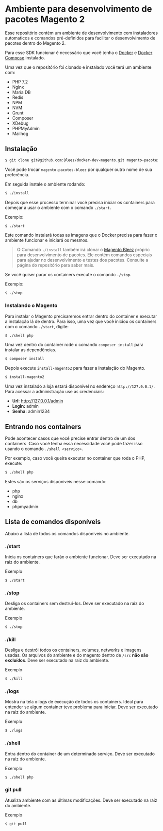 # Ambiente para desenvolvimento de pacotes Magento 2

Esse repositório contém um ambiente de desenvolvimento com instaladores automaticos e comandos pré-definidos para facilitar o desenvolvimento de pacotes dentro do Magento 2.

Para esse SDK funcionar é necessário que você tenha o [Docker](https://docs.docker.com/docker-for-mac/install/) e [Docker Compose](https://docs.docker.com/compose/install/#install-compose) instalado.


Uma vez que o repositório foi clonado e instalado você terá um ambiente com:

* PHP 7.2
* Nginx
* Maria DB
* Redis
* NPM
* NVM
* Grunt
* Composer
* XDebug
* PHPMyAdmin
* Mailhog

## Instalação

```bash
$ git clone git@github.com:Bleez/docker-dev-magento.git magento-pacotes-bleez && cd magento-pacotes-bleez
```

Você pode trocar `magento-pacotes-bleez` por qualquer outro nome de sua preferência.

Em seguida instale o ambiente rodando:

```bash
$ ./install
```

Depois que esse processo terminar você precisa iniciar os containers para começar a usar o ambiente com o comando `./start`.

Exemplo:
```bash
$ ./start
```

Este comando instalará todas as imagens que o Docker precisa para fazer o ambiente funcionar e iniciará os mesmos.

> O Comando `./install` também irá clonar o [Magento Bleez](https://github.com/Bleez/magento-dev-pacotes) próprio para desenvolvimento de pacotes. Ele contém comandos especiais para ajudar no desenvolvimento e testes dos pacotes. Consulte a página do repositório para saber mais.

Se você quiser parar os containers execute o comando `./stop`.

Exemplo:
```bash
$ ./stop
```

### Instalando o Magento

Para instalar o Magento precisaremos entrar dentro do container e executar a instalação lá de dentro. Para isso, uma vez que você iniciou os containers com o comando `./start`, digite:

```bash
$ ./shell php
```

Uma vez dentro do container rode o comando `composer install` para instalar as dependências.

```bash
$ composer install
```

Depois execute `install-magento2` para fazer a instalação do Magento.

```bash
$ install-magento2
```

Uma vez instalado a loja estará disponível no endereço `http://127.0.0.1/`. Para acessar a administração use as credenciais:

* **Url:** http://127.0.0.1/admin
* **Login:** admin
* **Senha:** admin1234

## Entrando nos containers

Pode acontecer casos que você precise entrar dentro de um dos containers. Caso você tenha essa necessidade você pode fazer isso usando o comando `./shell <servico>`.

Por exemplo, caso você queira executar no container que roda o PHP, execute:

```bash
$ ./shell php
```

Estes são os serviços disponíveis nesse comando:

* php
* nginx
* db
* phpmyadmin

## Lista de comandos disponíveis

Abaixo a lista de todos os comandos disponíveis no ambiente.

### ./start

Inicia os containers que farão o ambiente funcionar. Deve ser executado na raiz do ambiente.

Exemplo
```bash
$ ./start
```

### ./stop

Desliga os containers sem destruí-los. Deve ser executado na raiz do ambiente.

Exemplo
```bash
$ ./stop
```

### ./kill

Desliga e destrói todos os containers, volumes, networks e imagens usadas. Os arquivos do ambiente e do magento dentro de `/src` **não são excluídos**. Deve ser executado na raiz do ambiente.

Exemplo
```bash
$ ./kill
```

### ./logs

Mostra na tela o logs de execução de todos os containers. Ideal para entender se algum container teve problema para iniciar. Deve ser executado na raiz do ambiente.

Exemplo
```bash
$ ./logs
```

### ./shell

Entra dentro do container de um determinado serviço. Deve ser executado na raiz do ambiente.

Exemplo
```bash
$ ./shell php
```

### git pull

Atualiza ambiente com as últimas modificações. Deve ser executado na raiz do ambiente.

Exemplo
```bash
$ git pull
```